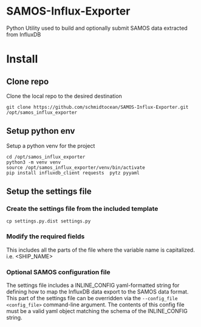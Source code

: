 # SAMOS-Influx-Exporter
Python Utility used to build and optionally submit SAMOS data extracted from InfluxDB

# Install
## Clone repo
Clone the local repo to the desired destination
```
git clone https://github.com/schmidtocean/SAMOS-Influx-Exporter.git /opt/samos_influx_exporter
```

## Setup python env
Setup a python venv for the project
```
cd /opt/samos_influx_exporter
python3 -m venv venv
source /opt/samos_influx_exporter/venv/bin/activate
pip install influxdb_client requests  pytz pyyaml
```
## Setup the settings file

### Create the settings file from the included template
```
cp settings.py.dist settings.py
```

### Modify the required fields
This includes all the parts of the file where the variable name is capitalized. i.e. \<SHIP_NAME\>

### Optional SAMOS configuration file
The settings file includes a INLINE_CONFIG yaml-formatted string for defining how to map the InfluxDB data export to the SAMOS data format.  This part of the settings file can be overridden via the `--config_file <config_file>` command-line argument.  The contents of this config file must be a valid yaml object matching the schema of the INLINE_CONFIG string.